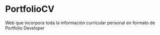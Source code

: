 # PortfolioCV
Web que incorpora toda la información curricular personal en formato de Portfolio Developer
